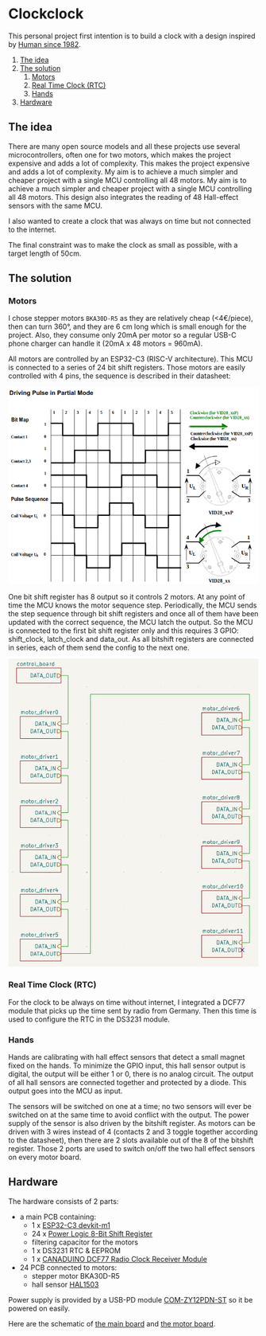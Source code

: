 # Clockclock

This personal project first intention is to build a clock with a design inspired
by [Human since 1982](https://www.humanssince1982.com/).

1. [The idea](#the-idea)
2. [The solution](#the-solution)
    1. [Motors](#motors)
    2. [Real Time Clock (RTC)](#real-time-clock-rtc)
    3. [Hands](#hands)
3. [Hardware](#hardware)

## The idea

There are many open source models and all these projects use several microcontrollers, often one for two motors, which
makes the project expensive and adds a lot of complexity.
This makes the project expensive and adds a lot of complexity. My aim is to achieve a much simpler and cheaper project
with a single MCU controlling all 48 motors.
My aim is to achieve a much simpler and cheaper project with a single MCU controlling all 48 motors. This design also
integrates the reading of 48 Hall-effect sensors
with the same MCU.

I also wanted to create a clock that was always on time but not connected to the internet.

The final constraint was to make the clock as small as possible, with a target length of 50cm.

## The solution

### Motors

I chose stepper motors `BKA30D-R5` as they are relatively cheap (<4€/piece), then can turn 360°, and they are 6 cm long
which is small enough for the project. Also, they consume only 20mA per motor so a regular USB-C phone charger can
handle it (20mA x 48 motors = 960mA).

All motors are controlled by an ESP32-C3 (RISC-V architecture). This MCU is connected to a series of 24 bit shift
registers. Those motors are easily controlled with 4 pins, the sequence is described in their datasheet:

![Driving pulse in partial mode](img/BKA30D-R5_sequence.png)

One bit shift register has 8 output so it controls 2 motors. At any point of time the MCU knows the motor sequence step.
Periodically, the MCU sends the step sequence through bit shift registers and once all of them have been updated with
the correct sequence, the MCU latch the output. So the MCU is connected to the first bit shift register only and this
requires 3 GPIO: shift_clock, latch_clock and data_out. As all bitshift registers are connected in series, each of them
send the config to the next one.

![data flow](img/high-level-schematic.png)

### Real Time Clock (RTC)

For the clock to be always on time without internet, I integrated a DCF77 module that picks up the time sent by radio
from Germany. Then this time is used to configure the RTC in the DS3231 module.

### Hands

Hands are calibrating with hall effect sensors that detect a small magnet fixed on the hands. To minimize the GPIO
input, this hall sensor output is digital, the output will be either 1 or 0, there is no analog circuit. The output of
all hall sensors are connected together and protected by a diode. This output goes into the MCU as input.

The sensors will be switched on one at a time; no two sensors will ever be switched on at the same time to avoid
conflict with the output.
The power supply of the sensor is also driven by the bitshift register. As motors can be driven with 3 wires instead of
4 (contacts 2 and 3 toggle together according to the datasheet), then there are 2 slots available out of the 8 of
the bitshift register. Those 2 ports are used to switch on/off the two hall effect sensors on every motor board.

## Hardware

The hardware consists of 2 parts:

- a main PCB containing:
    - 1
      x [ESP32-C3 devkit-m1](https://docs.espressif.com/projects/esp-dev-kits/en/latest/esp32c3/esp32-c3-devkitm-1/index.html)
    - 24 x [Power Logic 8-Bit Shift Register](https://www.ti.com/lit/ds/symlink/tpic6c595.pdf)
    - filtering capacitor for the motors
    - 1 x DS3231 RTC & EEPROM
    - 1
      x [CANADUINO DCF77 Radio Clock Receiver Module](https://universal-solder.ca/docs/CANADUINO_Atomic_Clock_Receiver_Kit_V2.pdf)
- 24 PCB connected to motors:
    - stepper motor BKA30D-R5
    - hall
      sensor [HAL1503](https://product.tdk.com/system/files/dam/doc/product/sensor/switch/hall-switch/data_sheet/hal_15xy_hall-effect_switches_with_open-drain_output_3-wire_in_to92_package.pdf)

Power supply is provided by a USB-PD
module [COM-ZY12PDN-ST](https://www.joy-it.net/files/files/Produkte/COM-ZY12PDN-ST/COM-ZYPDN-ST_Datasheet_2021-11-10.pdf)
so it be powered on easily.

Here are the schematic of [the main board](elec/clockclock_main/output/clockclock_main.pdf)
and [the motor board](elec/motor_board/output/motor_board.pdf).
